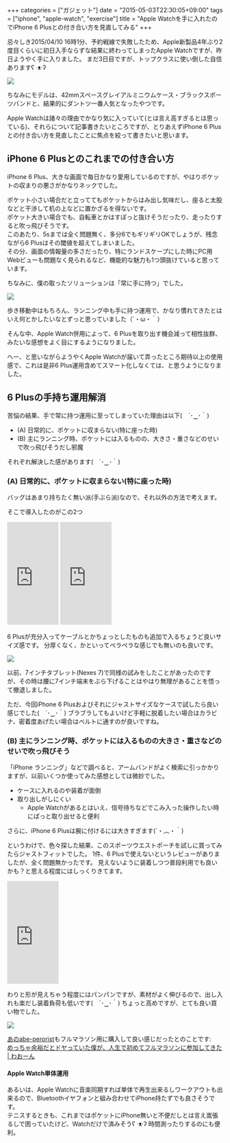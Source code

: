 +++
categories = ["ガジェット"]
date = "2015-05-03T22:30:05+09:00"
tags = ["iphone", "apple-watch", "exercise"]
title = "Apple Watchを手に入れたのでiPhone 6 Plusとの付き合い方を見直してみる"
+++

忌々しき2015/04/10 16時1分、予約戦線で失敗したため、Apple新製品4年ぶり2度目くらいに初日入手ならずな結果に終わってしまったApple Watchですが、昨日ようやく手に入りました。
まだ3日目ですが、トップクラスに使い倒した自信ありますʕ ·ᴥ·ʔ

![](/images/post/apple-watch.jpg)

ちなみにモデルは、42mmスペースグレイアルミニウムケース・ブラックスポーツバンドと、結果的にダントツ一番人気となったやつです。

Apple Watchは諸々の理由でかなり気に入っていて(とは言え高すぎるとは思っている)、それらについて記事書きたいところですが、とりあえずiPhone 6 Plusとの付き合い方を見直したことに焦点を絞って書きたいと思います。

## iPhone 6 Plusとのこれまでの付き合い方

iPhone 6 Plus、大きな画面で毎日かなり愛用しているのですが、やはりポケットの収まりの悪さがかなりネックでした。

<!-- more -->

ポケット小さい場合だと立っててもポケットからはみ出し気味だし、座ると太股などと干渉して机の上などに置かざるを得ないです。  
ポケット大きい場合でも、自転車とかはすぽっと抜けそうだったり、走ったりすると吹っ飛びそうです。  
このあたり、5sまでは全く問題無く、多分6でもギリギリOKでしょうが、残念ながら6 Plusはその閾値を超えてしまいました。  
その分、画面の情報量の多さだったり、特にランドスケープにした時にPC用Webビューも問題なく見られるなど、機能的な魅力も1つ頭抜けていると思っています。

ちなみに、僕の取ったソリューションは「常に手に持つ」でした。

![](/images/post/left-hand.jpg)

歩き移動中はもちろん、ランニング中も手に持つ運用で、かなり慣れてきたとはいえ何とかしたいなとずっと思っていました（´・ω・｀）

そんな中、Apple Watch併用によって、6 Plusを取り出す機会減って相性抜群、みたいな感想をよく目にするようになりました。

へー、と思いながらようやくApple Watchが届いて弄ったところ期待以上の使用感で、これは是非6 Plus運用含めてスマート化しなくては、と思うようになりました。

## 6 Plusの手持ち運用解消

苦悩の結果、手で常に持つ運用に至ってしまっていた理由は以下(　´･‿･｀)

- (A) 日常的に、ポケットに収まらない(特に座った時)
- (B) 主にランニング時、ポケットには入るものの、大きさ・重さなどのせいで吹っ飛びそうだし邪魔

それぞれ解決した感があります(　´･‿･｀)

### (A) 日常的に、ポケットに収まらない(特に座った時)

バッグはあまり持ちたく無い派(手ぶら派)なので、それ以外の方法で考えます。

そこで導入したのがこの2つ

<iframe src="http://rcm-fe.amazon-adsystem.com/e/cm?lt1=_blank&bc1=000000&IS2=1&bg1=FFFFFF&fc1=000000&lc1=0000FF&t=mono0926-22&o=9&p=8&l=as4&m=amazon&f=ifr&ref=ss_til&asins=B00OQ4BWXU" style="width:120px;height:240px;" scrolling="no" marginwidth="0" marginheight="0" frameborder="0"></iframe>

<iframe src="http://rcm-fe.amazon-adsystem.com/e/cm?lt1=_blank&bc1=000000&IS2=1&bg1=FFFFFF&fc1=000000&lc1=0000FF&t=mono0926-22&o=9&p=8&l=as4&m=amazon&f=ifr&ref=ss_til&asins=B004WHU7XM" style="width:120px;height:240px;" scrolling="no" marginwidth="0" marginheight="0" frameborder="0"></iframe>

6 Plusが充分入ってケーブルとかちょっとしたものも追加で入るちょうど良いサイズ感です。
分厚くなく、かといってペラペラな感じでも無いのも良いです。

![](/images/post/iphone-6plus-case.jpg)


以前、7インチタブレット(Nexes 7)で同様の試みをしたことがあったのですが、その時は腰に7インチ端末をぶら下げることはやはり無理があることを悟って撤退しました。

ただ、今回iPhone 6 Plusおよびそれにジャストサイズなケースで試したら良い感じでした(　´･‿･｀)
ブラブラしてもよいけど手軽に脱着したい場合はカラビナ、密着度あげたい場合はベルトに通すのが良いですね。

### (B) 主にランニング時、ポケットには入るものの大きさ・重さなどのせいで吹っ飛びそう

「iPhone ランニング」などで調べると、アームバンドがよく検索に引っかかりますが、以前いくつか使ってみた感想としては微妙でした。
    
- ケースに入れるのや装着が面倒
- 取り出しがしにくい
    - Apple Watchがあるとはいえ、信号待ちなどでこみ入った操作したい時にぱっと取り出せると便利

さらに、iPhone 6 Plusは腕に付けるには大きすぎます(´・︵・｀)  

というわけで、色々探した結果、このスポーツウエストポーチを試しに買ってみたらジャストフィットでした。
1件、6 Plusで使えないというレビューがありましたが、全く問題無かったです。
見えないように装着しつつ普段利用でも良いかも？と思える程度にはしっくりきてます。

<iframe src="http://rcm-fe.amazon-adsystem.com/e/cm?lt1=_blank&bc1=000000&IS2=1&bg1=FFFFFF&fc1=000000&lc1=0000FF&t=mono0926-22&o=9&p=8&l=as4&m=amazon&f=ifr&ref=ss_til&asins=B00JF9EAHQ" style="width:120px;height:240px;" scrolling="no" marginwidth="0" marginheight="0" frameborder="0"></iframe>

わりと形が見えちゃう程度にはパンパンですが、素材がよく伸びるので、出し入れも楽だし装着負荷も低いです(　´･‿･｀)
ちょっと高めですが、とても良い買い物でした。

![](/images/post/west-case.jpg)

[あのabe-perorist](http://qiita.com/abe-perorist)もフルマラソン用に購入して良い感じだったとのことです:  
[めっちゃ余裕だとドヤっていた僕が、人生で初めてフルマラソンに参加してきた | わおーん](http://ookami.tokyo/blog/archives/986)

#### Apple Watch単体運用

あるいは、Apple Watchに音楽同期すれば単体で再生出来るしワークアウトも出来るので、Bluetoothイヤフォンと組み合わせてiPhone持たずでも良さそうです。  
テニスするときも、これまではポケットにiPhone無いと不便だしとは言え嵩張るしで困っていたけど、Watchだけで済みそうʕ ·ᴥ·ʔ 時間測ったりするのにも便利。

